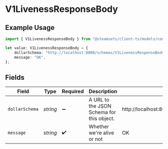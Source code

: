 # V1LivenessResponseBody

## Example Usage

```typescript
import { V1LivenessResponseBody } from "@steamsets/client-ts/models/components";

let value: V1LivenessResponseBody = {
    dollarSchema: "http://localhost:8080/schemas/V1LivenessResponseBody.json",
    message: "OK",
};
```

## Fields

| Field                                                     | Type                                                      | Required                                                  | Description                                               | Example                                                   |
| --------------------------------------------------------- | --------------------------------------------------------- | --------------------------------------------------------- | --------------------------------------------------------- | --------------------------------------------------------- |
| `dollarSchema`                                            | *string*                                                  | :heavy_minus_sign:                                        | A URL to the JSON Schema for this object.                 | http://localhost:8080/schemas/V1LivenessResponseBody.json |
| `message`                                                 | *string*                                                  | :heavy_check_mark:                                        | Whether we're alive or not                                | OK                                                        |